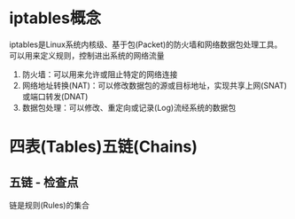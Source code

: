 # iptables概念

iptables是Linux系统内核级、基于包(Packet)的防火墙和网络数据包处理工具。可以用来定义规则，控制进出系统的网络流量

1. 防火墙：可以用来允许或阻止特定的网络连接
2. 网络地址转换(NAT)：可以修改数据包的源或目标地址，实现共享上网(SNAT)或端口转发(DNAT)
3. 数据包处理：可以修改、重定向或记录(Log)流经系统的数据包



# 四表(Tables)五链(Chains)

## 五链 - 检查点

链是规则(Rules)的集合